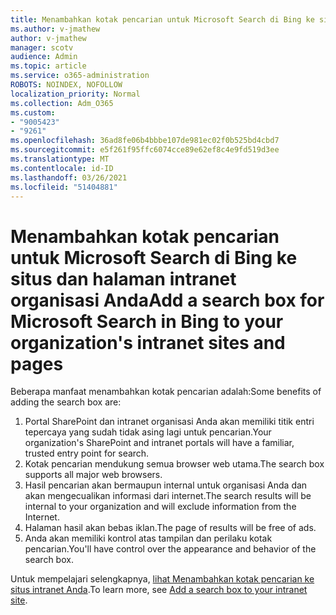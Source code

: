 ```yaml
---
title: Menambahkan kotak pencarian untuk Microsoft Search di Bing ke situs dan halaman intranet organisasi Anda
ms.author: v-jmathew
author: v-jmathew
manager: scotv
audience: Admin
ms.topic: article
ms.service: o365-administration
ROBOTS: NOINDEX, NOFOLLOW
localization_priority: Normal
ms.collection: Adm_O365
ms.custom:
- "9005423"
- "9261"
ms.openlocfilehash: 36ad8fe06b4bbbe107de981ec02f0b525bd4cbd7
ms.sourcegitcommit: e5f261f95ffc6074cce89e62ef8c4e9fd519d3ee
ms.translationtype: MT
ms.contentlocale: id-ID
ms.lasthandoff: 03/26/2021
ms.locfileid: "51404881"
---
```

# <a name="add-a-search-box-for-microsoft-search-in-bing-to-your-organizations-intranet-sites-and-pages"></a><span data-ttu-id="37bda-102">Menambahkan kotak pencarian untuk Microsoft Search di Bing ke situs dan halaman intranet organisasi Anda</span><span class="sxs-lookup"><span data-stu-id="37bda-102">Add a search box for Microsoft Search in Bing to your organization's intranet sites and pages</span></span>

<span data-ttu-id="37bda-103">Beberapa manfaat menambahkan kotak pencarian adalah:</span><span class="sxs-lookup"><span data-stu-id="37bda-103">Some benefits of adding the search box are:</span></span>

1. <span data-ttu-id="37bda-104">Portal SharePoint dan intranet organisasi Anda akan memiliki titik entri tepercaya yang sudah tidak asing lagi untuk pencarian.</span><span class="sxs-lookup"><span data-stu-id="37bda-104">Your organization's SharePoint and intranet portals will have a familiar, trusted entry point for search.</span></span>
2. <span data-ttu-id="37bda-105">Kotak pencarian mendukung semua browser web utama.</span><span class="sxs-lookup"><span data-stu-id="37bda-105">The search box supports all major web browsers.</span></span>
3. <span data-ttu-id="37bda-106">Hasil pencarian akan bermaupun internal untuk organisasi Anda dan akan mengecualikan informasi dari internet.</span><span class="sxs-lookup"><span data-stu-id="37bda-106">The search results will be internal to your organization and will exclude information from the Internet.</span></span>
4. <span data-ttu-id="37bda-107">Halaman hasil akan bebas iklan.</span><span class="sxs-lookup"><span data-stu-id="37bda-107">The page of results will be free of ads.</span></span>
5. <span data-ttu-id="37bda-108">Anda akan memiliki kontrol atas tampilan dan perilaku kotak pencarian.</span><span class="sxs-lookup"><span data-stu-id="37bda-108">You'll have control over the appearance and behavior of the search box.</span></span>

<span data-ttu-id="37bda-109">Untuk mempelajari selengkapnya, [lihat Menambahkan kotak pencarian ke situs intranet Anda](https://go.microsoft.com/fwlink/?linkid=2151387).</span><span class="sxs-lookup"><span data-stu-id="37bda-109">To learn more, see [Add a search box to your intranet site](https://go.microsoft.com/fwlink/?linkid=2151387).</span></span>
